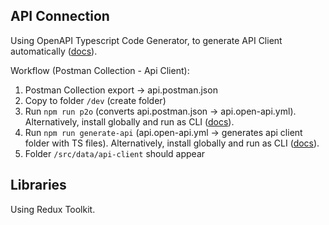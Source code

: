 ## API Connection

Using OpenAPI Typescript Code Generator, to generate API Client automatically ([docs](https://github.com/ferdikoomen/openapi-typescript-codegen/wiki/Basic-usage)).

Workflow (Postman Collection - Api Client):

1. Postman Collection export -> api.postman.json
2. Copy to folder `/dev` (create folder)
3. Run `npm run p2o` (converts api.postman.json -> api.open-api.yml). Alternatively, install globally and run as CLI ([docs](https://joolfe.github.io/postman-to-openapi/#basic-conversion)).
4. Run `npm run generate-api` (api.open-api.yml -> generates api client folder with TS files). Alternatively, install globally and run as CLI ([docs](https://github.com/ferdikoomen/openapi-typescript-codegen/wiki/Basic-usage)).
5. Folder `/src/data/api-client` should appear

## Libraries

Using Redux Toolkit.
